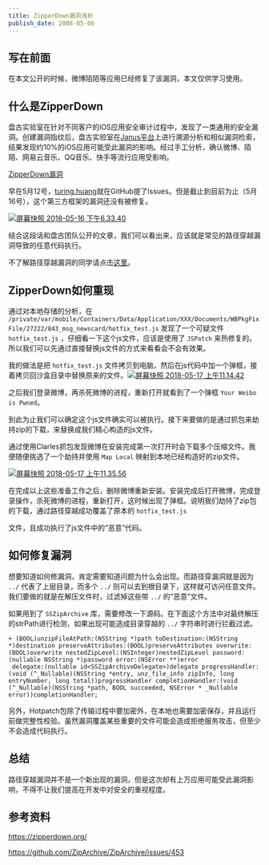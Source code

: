 ```yaml
---
title: ZipperDown漏洞浅析
publish_date: 2008-05-06
---
```


## 写在前面

在本文公开的时候，微博陌陌等应用已经修复了该漏洞，本文仅供学习使用。

## 什么是ZipperDown

盘古实验室在针对不同客户的iOS应用安全审计过程中，发现了一类通用的安全漏洞。创建漏洞指纹后，盘古实验室在[Janus平台](https://www.appscan.io/)上进行溯源分析和相似漏洞检索，结果发现约10%的iOS应用可能受此漏洞的影响。经过手工分析，确认微博、陌陌、网易云音乐、QQ音乐、快手等流行应用受影响。

[ZipperDown漏洞](https://zipperdown.org/)

早在5月12号，[turing.huang](https://github.com/turingH)就在GitHub提了Issues。但是截止到目前为止（5月16号），这个第三方框架的漏洞还没有被修复。

[![屏幕快照 2018-05-16 下午6.33.40](https://dwj1210.github.io/images/upload_f4008f8973ebff81c21f1367b8bbb3f6.png)](../analysis_of_ZipperDown_vulnerability/analysis_of_ZipperDown_vulnerability_1.png)

结合这段话和盘古团队公开的文章，我们可以看出来，应该就是常见的路径穿越漏洞导致的任意代码执行。

不了解路径穿越漏洞的同学请点击[这里](https://www.cnblogs.com/vo-ov/p/3745651.html)。

## ZipperDown如何重现

通过对本地存储的分析，在 `/private/var/mobile/Containers/Data/Application/XXX/Documents/WBPkgFixFile/27222/843_msg_newscard/hotfix_test.js` 发现了一个可疑文件 `hotfix_test.js` ，仔细看一下这个js文件，应该是使用了 `JSPatch` 来热修复的。所以我们可以先通过直接替换js文件的方式来看看会不会有效果。

我的做法是把 `hotfix_test.js` 文件拷贝到电脑，然后在js代码中加一个弹框，接着拷贝回沙盒目录中替换原来的文件。[![屏幕快照 2018-05-17 上午11.14.42](https://dwj1210.github.io/images/upload_c8bdff3e59089ada24370035580f9c59-1.png)](../analysis_of_ZipperDown_vulnerability/analysis_of_ZipperDown_vulnerability_2.png)

之后我们登录微博，再杀死微博的进程，重新打开就看到了一个弹框 `Your Weibo is Pwned`。

到此为止我们可以确定这个js文件确实可以被执行。接下来要做的是通过抓包来劫持zip的下载，来替换成我们精心构造的js文件。

通过使用Clarles抓包发现微博在安装完成第一次打开时会下载多个压缩文件。我便随便挑选了一个劫持并使用 `Map Local` 映射到本地已经构造好的zip文件。

[![屏幕快照 2018-05-17 上午11.35.56](https://dwj1210.github.io/images/upload_0c34fdccf05608d1b359b2bc93416725.png)](../analysis_of_ZipperDown_vulnerability/analysis_of_ZipperDown_vulnerability_3.png)

在完成以上这些准备工作之后，删除微博重新安装。安装完成后打开微博，完成登录操作，杀死微博的进程，重新打开，这时候出现了弹框。说明我们劫持了zip包的下载，通过路径穿越成功覆盖了原本的 `hotfix_test.js`

文件，且成功执行了js文件中的“恶意”代码。

## 如何修复漏洞

想要知道如何修漏洞，肯定需要知道问题为什么会出现。而路径穿漏洞就是因为 `../` 代表了上层目录，而多个 `../` 则可以去到根目录下，这样就可访问任意文件。我们要做的就是在解压文件时，过滤掉这些带 `../` 的“恶意”文件。

如果用到了 `SSZipArchive` 库，需要修改一下源码。在下面这个方法中对最终解压的strPath进行检测，如果出现可能造成目录穿越的 `../` 字符串时进行拦截过滤。

```
+ (BOOL)unzipFileAtPath:(NSString *)path toDestination:(NSString *)destination preserveAttributes:(BOOL)preserveAttributes overwrite:(BOOL)overwrite nestedZipLevel:(NSInteger)nestedZipLevel password:(nullable NSString *)password error:(NSError **)error
 delegate:(nullable id<SSZipArchiveDelegate>)delegate progressHandler:(void (^_Nullable)(NSString *entry, unz_file_info zipInfo, long entryNumber, long total))progressHandler completionHandler:(void (^_Nullable)(NSString *path, BOOL succeeded, NSError * _Nullable error))completionHandler;
```

另外，Hotpatch包除了传输过程中要加密外，在本地也需要加密保存，并且运行前做完整性校验。虽然漏洞覆盖某些重要的文件可能会造成拒绝服务攻击，但至少不会造成代码执行。

## 总结

路径穿越漏洞并不是一个新出现的漏洞，但是这次却有上万应用可能受此漏洞影响，不得不让我们提高在开发中对安全的重视程度。



## 参考资料

https://zipperdown.org/

https://github.com/ZipArchive/ZipArchive/issues/453